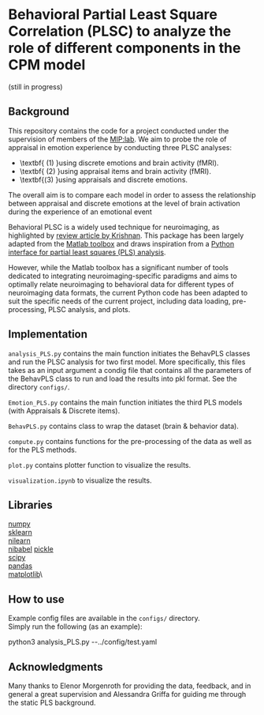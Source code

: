 # Behavioral Partial Least Square Correlation (PLSC) to analyze the role of different components in the CPM model
(still in progress)
## Background

This repository contains the code  for a project conducted under the supervision of members of the [MIP:lab](https://miplab.epfl.ch/).
We aim to probe the role of appraisal in emotion experience by conducting three PLSC analyses:
- \textbf{ (1) }using discrete emotions and brain activity (fMRI).
- \textbf{ (2) }using appraisal items and brain activity (fMRI).
- \textbf{(3) }using appraisals and discrete emotions. 

The overall aim is to compare each model in order to assess the relationship between appraisal and discrete emotions at the level of brain activation during the experience of an emotional event


Behavioral PLSC is a widely used technique for neuroimaging, as highlighted by [review article by Krishnan](https://pubmed.ncbi.nlm.nih.gov/20656037/). This package has been largely adapted from the [Matlab toolbox](https://github.com/valkebets/myPLS-1) and draws inspiration from a [Python interface for partial least squares (PLS) analysis](https://github.com/valkebets/myPLS-1).

However, while the Matlab toolbox has a significant number of tools dedicated to integrating neuroimaging-specific paradigms and aims to optimally relate neuroimaging to behavioral data for different types of neuroimaging data formats, the current Python code has been adapted to suit the specific needs of the current project, including data loading, pre-processing, PLSC analysis, and plots. 

## Implementation
`analysis_PLS.py` contains the main function initiates the BehavPLS classes and run the PLSC analysis for two first model. More specifically, this files takes as an input argument a condig file that contains all the parameters of the BehavPLS class to run and load the results into pkl format. See the directory `configs/`. 

`Emotion_PLS.py` contains the main function initiates the third PLS models (with Appraisals & Discrete items). 

`BehavPLS.py` contains class  to wrap the dataset (brain & behavior data). 


`compute.py` contains functions for the pre-processing of the data as well as for the PLS methods.

`plot.py` contains plotter function to visualize the results.

`visualization.ipynb` to visualize the results.

## Libraries
[numpy](https://numpy.org/)\
[sklearn](https://scikit-learn.org/stable/)\
[nilearn](https://nilearn.github.io/stable/index.html)\
[nibabel](https://nipy.org/nibabel/)
[pickle](https://docs.python.org/3/library/pickle.html)\
[scipy](https://scipy.org/)\
[pandas](https://pandas.pydata.org/)\
[matplotlib](https://matplotlib.org/stable/api/_as_gen/matplotlib.pyplot.plot.html)\

## How to use
Example config files are available in the `configs/` directory.\
Simply run the following (as an example):

python3 analysis_PLS.py --../config/test.yaml


## Acknowledgments
Many thanks to Elenor Morgenroth for providing the data, feedback, and in general a great supervision and Alessandra Griffa for guiding me through the static PLS background.

